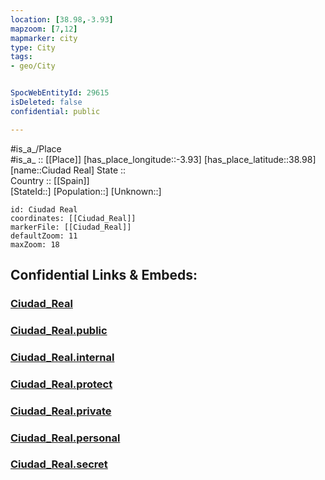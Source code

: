 ```yaml
---
location: [38.98,-3.93] 
mapzoom: [7,12] 
mapmarker: city 
type: City
tags:
- geo/City


SpocWebEntityId: 29615
isDeleted: false
confidential: public

---
```

#is_a_/Place  
#is_a_ :: [[Place]] 
[has_place_longitude::-3.93] 
[has_place_latitude::38.98] 
[name::Ciudad Real] 
State ::  
Country :: [[Spain]]  
[StateId::] 
[Population::] 
[Unknown::] 


```leaflet
id: Ciudad Real
coordinates: [[Ciudad_Real]] 
markerFile: [[Ciudad_Real]] 
defaultZoom: 11 
maxZoom: 18
```


## Confidential Links & Embeds: 

### [Ciudad_Real](/_Standards/Earth/Continent/Europe/Europe~South/Spain/Provinces~Spain/Castilla-La_Mancha/Ciudad_Real.Province/City/Ciudad_Real.md) 

### [Ciudad_Real.public](/_public/Earth/Continent/Europe/Europe~South/Spain/Provinces~Spain/Castilla-La_Mancha/Ciudad_Real.Province/City/Ciudad_Real.public.md) 

### [Ciudad_Real.internal](/_internal/Earth/Continent/Europe/Europe~South/Spain/Provinces~Spain/Castilla-La_Mancha/Ciudad_Real.Province/City/Ciudad_Real.internal.md) 

### [Ciudad_Real.protect](/_protect/Earth/Continent/Europe/Europe~South/Spain/Provinces~Spain/Castilla-La_Mancha/Ciudad_Real.Province/City/Ciudad_Real.protect.md) 

### [Ciudad_Real.private](/_private/Earth/Continent/Europe/Europe~South/Spain/Provinces~Spain/Castilla-La_Mancha/Ciudad_Real.Province/City/Ciudad_Real.private.md) 

### [Ciudad_Real.personal](/_personal/Earth/Continent/Europe/Europe~South/Spain/Provinces~Spain/Castilla-La_Mancha/Ciudad_Real.Province/City/Ciudad_Real.personal.md) 

### [Ciudad_Real.secret](/_secret/Earth/Continent/Europe/Europe~South/Spain/Provinces~Spain/Castilla-La_Mancha/Ciudad_Real.Province/City/Ciudad_Real.secret.md)

